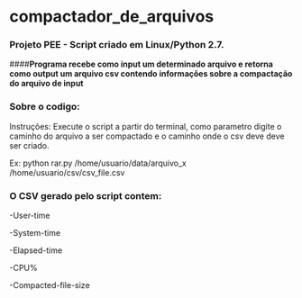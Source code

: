 # compactador_de_arquivos
### __Projeto PEE - Script criado em Linux/Python 2.7.__
####__Programa recebe como input um determinado arquivo e retorna como output um arquivo csv contendo informações sobre a compactação do arquivo de input__

### __Sobre o codigo:__
Instruções:
Execute o script a partir do terminal, como parametro digite o caminho do arquivo a ser compactado e o caminho onde o csv deve
deve ser criado.

Ex: python rar.py /home/usuario/data/arquivo_x /home/usuario/csv/csv_file.csv
 
### __O CSV gerado pelo script contem:__

-User-time

-System-time

-Elapsed-time

-CPU%

-Compacted-file-size
